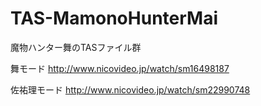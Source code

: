 TAS-MamonoHunterMai
===================

魔物ハンター舞のTASファイル群

舞モード
http://www.nicovideo.jp/watch/sm16498187

佐祐理モード
http://www.nicovideo.jp/watch/sm22990748
